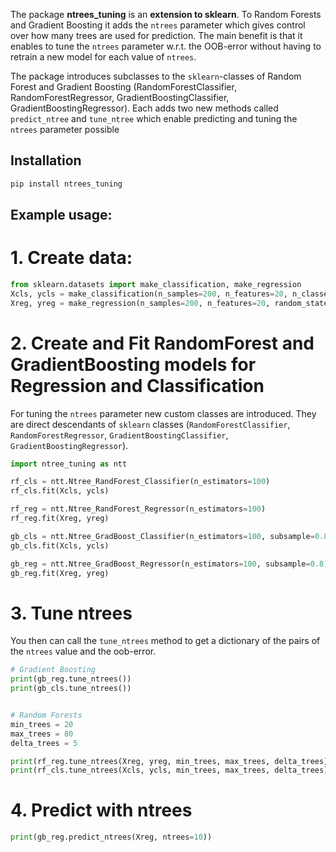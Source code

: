 The package **ntrees_tuning** is an **extension to sklearn**. To Random Forests and Gradient Boosting it adds the `ntrees` parameter which gives control over how many trees are used for prediction. The main benefit is that it enables to tune the `ntrees` parameter w.r.t. the OOB-error without having to retrain a new model for each value of `ntrees`.

The package introduces subclasses to the `sklearn`-classes of Random Forest and Gradient Boosting (RandomForestClassifier, RandomForestRegressor, GradientBoostingClassifier, GradientBoostingRegressor). Each adds two new methods called `predict_ntree` and `tune_ntree` which enable predicting and tuning the `ntrees` parameter possible

## Installation

```bash
pip install ntrees_tuning
```


## Example usage:


# 1. Create data:

```python
from sklearn.datasets import make_classification, make_regression
Xcls, ycls = make_classification(n_samples=200, n_features=20, n_classes=3, random_state=42, n_clusters_per_class=3, n_informative=5)
Xreg, yreg = make_regression(n_samples=200, n_features=20, random_state=42)
```

# 2. Create and Fit RandomForest and GradientBoosting models for Regression and Classification

For tuning the `ntrees` parameter new custom classes are introduced. They are direct descendants of `sklearn` classes (`RandomForestClassifier`, `RandomForestRegressor`, `GradientBoostingClassifier`, `GradientBoostingRegressor`).

```python
import ntree_tuning as ntt

rf_cls = ntt.Ntree_RandForest_Classifier(n_estimators=100)
rf_cls.fit(Xcls, ycls)

rf_reg = ntt.Ntree_RandForest_Regressor(n_estimators=100)
rf_reg.fit(Xreg, yreg)

gb_cls = ntt.Ntree_GradBoost_Classifier(n_estimators=100, subsample=0.8)
gb_cls.fit(Xcls, ycls)

gb_reg = ntt.Ntree_GradBoost_Regressor(n_estimators=100, subsample=0.8)
gb_reg.fit(Xreg, yreg)
```

# 3. Tune ntrees

You then can call the `tune_ntrees` method to get a dictionary of the pairs of the `ntrees` value and the oob-error.

```python
# Gradient Boosting
print(gb_reg.tune_ntrees())
print(gb_cls.tune_ntrees())


# Random Forests
min_trees = 20
max_trees = 80
delta_trees = 5

print(rf_reg.tune_ntrees(Xreg, yreg, min_trees, max_trees, delta_trees))
print(rf_cls.tune_ntrees(Xcls, ycls, min_trees, max_trees, delta_trees))
```

# 4. Predict with ntrees

```python
print(gb_reg.predict_ntrees(Xreg, ntrees=10))
```


